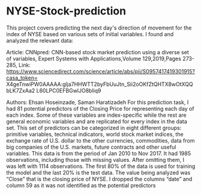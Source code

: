 # NYSE-Stock-prediction
This project covers predicting the next day's direction of movement for the index of NYSE based
on various sets of initial variables. I found and analyzed the relevant data:

Article: CNNpred: CNN-based stock market prediction using a diverse set of variables,
Expert Systems with Applications,Volume 129,2019,Pages 273-285, Link:
https://www.sciencedirect.com/science/article/abs/pii/S0957417419301915?casa_token=
X4geTnwiPW0AAAAA:glja7HHWTT2byFbUuJtn_Sii2oOKfZtQHTX8wOtXQQbLK7ZxAa2
L60LPC0EFBGwlJO8bliq9

Authors: Ehsan Hoseinzade, Saman Haratizadeh
For this prediction task, I had 81 potential predictors of the Closing Price for representing each
day of each index. Some of these variables are index-specific while the rest are general
economic variables and are replicated for every index in the data set. This set of predictors can
be categorized in eight different groups: primitive variables, technical indicators, world stock
market indices, the exchange rate of U.S. dollar to the other currencies, commodities, data from
big companies of the U.S. markets, future contracts and other useful variables.
This data is from the period of Jan 2010 to Nov 2017. It had 1985 observations, including those
with missing values. After omitting them, I was left with 1114 observations. The first 80% of the
data is used for training the model and the last 20% is the test data. The value being analyzed
was “Close” that is the closing price of NYSE. I dropped the columns “date” and column 59 as it
was not identified as the potential predictors
